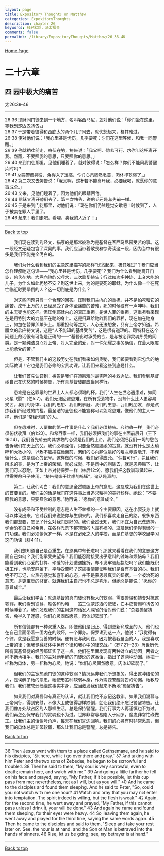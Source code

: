 ```yaml
---
layout: page
title: Expository Thoughts on Matthew
categories: ExpositoryThoughts
description: chapter 26
keywords: 释经默想，马太福音
comments: false
permalink: /library/ExpositoryThoughts/Matthew/26_36-46
---
```

[ Home Page ]({{site.baseurl}}/index) <br>

<a name="0"></a>
# 二十六章 

## 四 园中极大的痛苦

太26:36-46

***

26:36 耶稣同门徒来到一个地方，名叫客西马尼，就对他们说：「你们坐在这里，等我到那边去祷告。」<br>
26:37 于是带着彼得和西庇太的两个儿子同去，就忧愁起来，极其难过，<br>
26:38 便对他们说：「我心里甚是忧伤，几乎要死；你们在这里等候，和我一同警醒。」<br>
26:39 他就稍往前走，俯伏在地，祷告说：「我父啊，倘若可行，求你叫这杯离开我。然而，不要照我的意思，只要照你的意思。」<br>
26:40 来到门徒那里，见他们睡着了，就对彼得说：「怎么样？你们不能同我警醒片时吗？<br>
26:41 总要警醒祷告，免得入了迷惑。你们心灵固然愿意，肉体却软弱了。」<br>
26:42 第二次又去祷告说：「我父啊，这杯若不能离开我，必要我喝，就愿你的意旨成全。」<br>
26:43 又来，见他们睡着了，因为他们的眼睛困倦。<br>
26:44 耶稣又离开他们去了。第三次祷告，说的话还是与先前一样。<br>
26:45 于是来到门徒那里，对他们说：「现在你们仍然睡觉安歇吧！时候到了，人子被卖在罪人手里了。<br>
26:46 起来！我们走吧。看哪，卖我的人近了！」<br>

***

[Back to top](#0)

&emsp;&emsp;我们现在读到的经文，描写的是那常被称为是基督在客西马尼园受苦的事。这一段经文无疑包含了深奥的事。我们应当带着敬畏和惊奇读这一段，因为当中有很多是我们不能完全明白的。

&emsp;&emsp;我们为什么看到我们的主像这里描写的那样“忧愁起来，极其难过”？我们应当怎样理解祂这句话——“我心里甚是忧伤，几乎要死”？我们为什么看到祂离开门徒，俯伏在地，大声向祂的父呼求，三次重复祷告？行过如次多神迹、上帝大能的儿子，为什么如此忧愁不安？到这世上来，为的是要死的耶稣，为什么像一个在死亡临近时要晕倒的人？这一切到底是为什么？

&emsp;&emsp;对这些问题只有一个合理的回答。压制我们主内心的重担，并不是怕死和它的痛苦。成千上万的人已经忍受了身体至痛苦的苦难，死的时候没有一声呻吟，我们的主无疑也能这样。但压倒耶稣内心的真正重担，是世人罪的重担，这重担看来现在是用特别大的力量压在祂的身上。这是归算给祂的我们的罪担，现在加在祂身上，如加在替罪羔羊头上。那重担何等之大，人心无法想象，只有上帝才知道。希腊文的启应祷文说，这是“人不能知的基督受苦”，这是很有道理的。司特科在这个问题上的话很有可能是正确的——“基督此时承受的苦，是与被定罪灵魂所受的同类。是一颗纯洁良心对上帝、对人完全的爱，对一件荣耀之事的确信，在最大限度上能承受的苦。”

&emsp;&emsp;但是，不管我们主的这段历史在我们看来如何奥秘，我们都要看到它包含的绝实际教训！它也是我们必修的宝贵功课。让我们来看这些到底是什么。

&emsp;&emsp;让我们首先认识到：祷告是我们在遭患难时最实际的补救办法。我们看到基督祂自己在忧愁的时候祷告，所有真基督徒都应当同样行。

&emsp;&emsp;患难是在这罪恶的世界上人人都必须喝的杯。我们“人生在世必遇患难，如同火星飞腾”（伯5:7）。我们无法回避患难。在所有受造物中，没有什么比人更容易受苦。我们的身体、我们的思想、我们的家庭、我们的生意、我们的朋友，都是试炼我们所经过的门槛。最圣洁的圣徒也不能宣称可以免除患难。像他们的主人一样，他们是“常经忧患”的人。

&emsp;&emsp;但在患难时，人要做的第一件事是什么？我们必须祷告。和约伯一样，我们必须俯伏敬拜（伯1:20）。和希西家一样，我们必须把我们的事在主面前展开（王下19:14）。我们首先转去向其求救的必须是我们的上帝。我们必须把我们一切的愁苦告诉我们在天上的父。我们必须深信，只要全然顺服祂的旨意，就没有什么是太琐碎和太微小的，以致不能摆在祂面前。我们的心向那位最好的朋友赤露敞开，不保留什么，这是信心的记号。这样做的时候，我们必得应允。“倘若可行”，并且我们所求的事，是为了上帝的荣耀，就必成就。不是肉中的刺除去，就是恩典赐下，让我们可以忍耐，正如上帝对待保罗一样（林后12:9）。愿我们把这教训珍藏起来，供需要的日子使用。“祷告是吸干忧虑的蚂蟥”，这话是真的。

&emsp;&emsp;第二，让我们明白：我们的意思全然顺服上帝的意思，这应成为我们在这世上的首要目的。我们主的话是我们在这件事上当追求精神的美好榜样。祂说：“不要照我的意思，只要照你的意思。”祂再说：“愿你的意旨成全。”

&emsp;&emsp;没有成圣和不受控制的意志是人生不幸福的一个主要原因。这在小婴孩身上就可以体现出来，它对我们来说使你与生俱来的。我们都喜欢走自己的路。很多东西我们都想要，忘记了什么对我们是好的。我们全然无知，我们不宜为自己做选择。学会没有自己的希翼，在各样光景下都知足的人是有福的。这是我们学得很慢的一门功课。我们必须像保罗一样，不是在必死之人的学校，而是在基督的学校里学习这门功课（腓4:11）。

&emsp;&emsp;我们想知道自己是否重生，在恩典中有长进吗？那就来看看在我们的意志这方面自己如何？我们能承受失望吗？我们能忍耐接受出乎意料的试炼和烦恼吗？我们能看到我们心爱的打算、珍爱的计划遭遇挫折，却不发牢骚起抱怨吗？我们能既积极工作，也能安静坐下，平静受苦吗？这些事情能证明我们是否有基督的心。我们绝不可忘记，火热的感觉和喜乐的心态，并不是蒙恩最真实的证据。一个被治死的意志，是更宝贵的财富。就连我们主自己也不总是喜乐，但祂总是能说：“愿你的意旨成全。”

&emsp;&emsp;最后让我们学会：就连基督的真门徒也有极大的软弱，需要警惕和祷告对抗这软弱。我们看到彼得、雅各和约翰——这三位蒙拣选的使徒，在本应警惕和祷告的时候睡着了。我们发现我们的主用这句话发人深省的话对他们说：“总要警醒祷告，免得入了迷惑，你们心灵固然愿意，肉体却软弱了。”

&emsp;&emsp;所有信徒都有一种双重人格。即便他们是归正、得到更新和成圣的人，他们也在自己里面带着一团内在的败坏，一个罪身。保罗讲到这一点，他说：“我觉得有个律，就是我愿意为善的时候，便有恶与我同在。因为按着我里面的人，我是喜欢上帝的律；但我觉得肢体中另有个律和我心中的律交战。”（罗7:21--23）历世历代所有真基督徒的经历都证实了这一点。他们在里面发现有两种对立的动因，两者之间不断地相争。我们的主对祂半醒的门徒说的这番话，指出了这两种动因。祂把一样称为肉体，另一样称为心灵。祂说：“你们心灵固然愿意，肉体却软弱了。”

&emsp;&emsp;但我们的主宽恕祂门徒的这种软弱？情况远非我们所想象的。得出这种结论的人，是误解了祂的意思。祂使用这种软弱本身，作为需要警醒祷告的论据。祂教导我们，我们被软弱缠绕这事实本身，应当激发我们起来不断地“警醒祷告”。

&emsp;&emsp;如果我们对真信仰有真正的认识，就让我们绝不忘记这教训。如果我们渴慕与上帝同行，得到安慰，不像大卫或彼得那样跌倒，就让我们绝不忘记警醒祷告。让我们像身处敌占区的人那样生活，总是保持警醒。我们行事为人再谨慎也不为过。我们再怎么保守我们的灵魂也不为过。世界非常容易陷入于网罗，魔鬼非常忙碌做工。让我们主的话像号角声，每天在我们耳边回响。我们的心灵有时非常愿意，但我们的肉体总是非常软弱，那么让我们总是警醒，总是祷告。

[Back to top](#0)

***

36 Then Jesus went with them to a place called Gethsemane, and he said to his disciples, "Sit here, while I go over there and pray." 37 And taking with him Peter and the two sons of Zebedee, he began to be sorrowful and troubled. 38 Then he said to them, "My soul is very sorrowful, even to death; remain here, and watch with me." 39 And going a little farther he fell on his face and prayed, saying, "My Father, if it be possible, let this cup pass from me; nevertheless, not as I will, but as you will." 40 And he came to the disciples and found them sleeping. And he said to Peter, "So, could you not watch with me one hour? 41 Watch and pray that you may not enter into temptation. The spirit indeed is willing, but the flesh is weak." 42 Again, for the second time, he went away and prayed, "My Father, if this cannot pass unless I drink it, your will be done." 43 And again he came and found them sleeping, for their eyes were heavy. 44 So, leaving them again, he went away and prayed for the third time, saying the same words again. 45 Then he came to the disciples and said to them, "Sleep and take your rest later on. See, the hour is at hand, and the Son of Man is betrayed into the hands of sinners. 46 Rise, let us be going; see, my betrayer is at hand."

***

[Back to top](#0)
